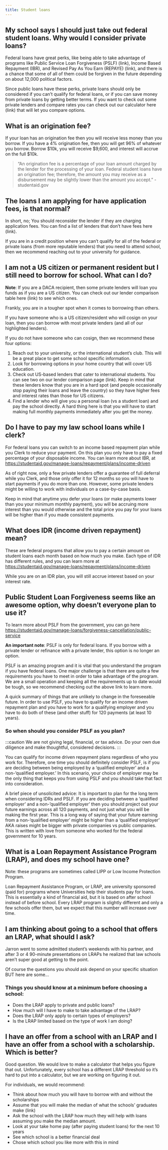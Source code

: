 ```yaml
---
title: Student loans
---
```


## My school says I should just take out federal student loans. Why would I consider private loans?
Federal loans have great perks, like being able to take advantage of programs like Public Service Loan Forgiveness (PSLF) (link), Income Based Repayment (IBR), and Revised Pay As You Earn (REPAYE) (link), and there is a chance that some of all of them could be forgiven in the future depending on about 12,000 political factors.

Since public loans have these perks, private loans should only be considered if you can’t qualify for federal loans, or if you can save money from private loans by getting better terms. If you want to check out some private lenders and compare rates you can check out our calculator here (link) that will let you compare options.

## What is an origination fee? 
If your loan has an origination fee then you will receive less money than you borrow. If you have a 4% origination fee, then you will get 96% of whatever you borrow. Borrow $10k, you will receive $9,600, and interest will accrue on the full $10k.

>“An origination fee is a percentage of your loan amount charged by the lender for the processing of your loan. Federal student loans have an origination fee; therefore, the amount you may receive as a disbursement may be slightly lower than the amount you accept.” - studentaid.gov

## The loans I am applying for have application fees, is that normal?
In short, no; You should reconsider the lender if they are charging application fees. You can find a list of lenders that don’t have fees here (link). 

If you are in a credit position where you can’t qualify for all of the federal or private loans (from more reputable lenders) that you need to attend school, then we recommend reaching out to your university for guidance.   

## I am not a US citizen or permanent resident but I still need to borrow for school. What can I do? 
**Note**: If you are a DACA recipient, then some private lenders will loan you funds as if you are a US citizen. You can check out our lender comparison table here (link) to see which ones. 

Frankly, you are in a tougher spot when it comes to borrowing than others. 

If you have someone who is a US citizen/resident who will cosign on your loan, then you can borrow with most private lenders (and all of our highlighted lenders). 

If you do not have someone who can cosign, then we recommend these four options: 
1. Reach out to your university, or the international student’s club. This will be a great place to get some school specific information. 
1. Look for borrowing options in your home country that will cover US education. 
1. Check out US-based lenders that cater to international students. You can see two on our lender comparison page (link). Keep in mind that these lenders know that you are in a hard spot (and people occasionally stop paying their loans and leave the country) so they have higher fees and interest rates than those for US citizens.
1. Find a lender who will give you a personal loan (vs a student loan) and pay the school directly. A hard thing here is that you will have to start making full monthly payments immediately after you get the money. 

## Do I have to pay my law school loans while I clerk?
For federal loans you can switch to an income based repayment plan while you Clerk to reduce your payment. On this plan you only have to pay a fixed percentage of your disposable income. You can learn more about IBR, at https://studentaid.gov/manage-loans/repayment/plans/income-driven

As of right now, only a few private lenders offer a guarantee of full deferral while you Clerk, and those only offer it for 12 months so you will have to start payments if you do more than one. However, some private lenders might be willing to work with individuals on a case-by-case basis. 

Keep in mind that anytime you defer your loans (or make payments lower than you your minimum monthly payment), you will be accruing more interest than you would otherwise and the total price you pay for your loans will be higher than if you made consistent payments.

## What does IDR (income driven repayment) mean?
These are federal programs that allow you to pay a certain amount on student loans each month based on how much you make. Each type of IDR has different rules, and you can learn more at https://studentaid.gov/manage-loans/repayment/plans/income-driven 

While you are on an IDR plan, you will still accrue interest based on your interest rate.

## Public Student Loan Forgiveness seems like an awesome option, why doesn’t everyone plan to use it?
To learn more about PSLF from the government, you can go here https://studentaid.gov/manage-loans/forgiveness-cancellation/public-service

**An important note**: PSLF is only for federal loans. If you borrow with a private lender or refinance with a private lender, this option is no longer an option. 

PSLF is an amazing program and it is vital that you understand the program if you have federal loans. One major challenge is that there are quite a few requirements you have to meet in order to take advantage of the program. We are a small operation and keeping all the requirements up to date would be tough, so we recommend checking out the above link to learn more.  

A quick summary of things that are unlikely to change in the foreseeable future. In order to use PSLF, you have to qualify for an income driven repayment plan and you have to work for a qualifying employer and you have to do both of these (and other stuff) for 120 payments (at least 10 years). 

### So when should you consider PSLF as you plan? 
:::caution
We are not giving legal, financial, or tax advice. Do your own due diligence and make thoughtful, considered decisions.
:::

You can qualify for income driven repayment plans regardless of who you work for. Therefore, one time you should definitely consider PSLF, is if you are deciding between being employed by a ‘qualified employer’ and a non-’qualified employer.’ In this scenario, your choice of employer may be the only thing that keeps you from using PSLF and you should take that fact into consideration. 

A brief piece of unsolicited advice: It is important to plan for the long term when considering IDRs and PSLF. If you are deciding between a ‘qualified employer’ and a non-’qualified employer’ then you should project out your future earnings across all 120 payments, and not just what you will be making the first year. This is a long way of saying that your future earning from a non-’qualified employer’ might be higher than a ‘qualified employer’ AKA raises might be bigger with private companies vs public companies. This is written with love from someone who worked for the federal government for 10 years.

## What is a Loan Repayment Assistance Program (LRAP), and does my school have one?
Note: these programs are sometimes called LIPP or Low Income Protection Program.

Loan Repayment Assistance Program, or LRAP, are university sponsored (paid for) programs where Universities help their students pay for loans. This is essentially a kind of financial aid, but it is based on after school instead of before school.
Every LRAP program is slightly different and only a few schools offer them, but we expect that this number will increase over time. 

## I am thinking about going to a school that offers an LRAP, what should I ask?
Jarron went to some admitted student’s weekends with his partner, and after 3 or 4 90-minute presentations on LRAPs he realized that law schools aren’t super good at getting to the point. 

Of course the questions you should ask depend on your specific situation BUT here are some...
### Things you should know at a minimum before choosing a school:
* Does the LRAP apply to private and public loans?
* How much will I have to make to take advantage of the LRAP?
* Does the LRAP only apply to certain types of employers?
* Is the LRAP limited based on the type of work I am doing? 

## I have an offer from a school with an LRAP and I have an offer from a school with a scholarship. Which is better?
Good question. We would love to make a calculator that helps you figure that out. Unfortunately, every school has a different LRAP threshold so it’s hard to put into a calculator, but we are working on figuring it out. 

For individuals, we would recommend:
* Think about how much you will have to borrow with and without the scholarships
* Assume that you will make the median of what the schools’ graduates make (link) 
* Ask the school with the LRAP how much they will help with loans assuming you make the median amount. 
* Look at your take home pay (after paying student loans) for the next 10 years
* See which school is a better financial deal
* Chose which school you like more with this in mind 
